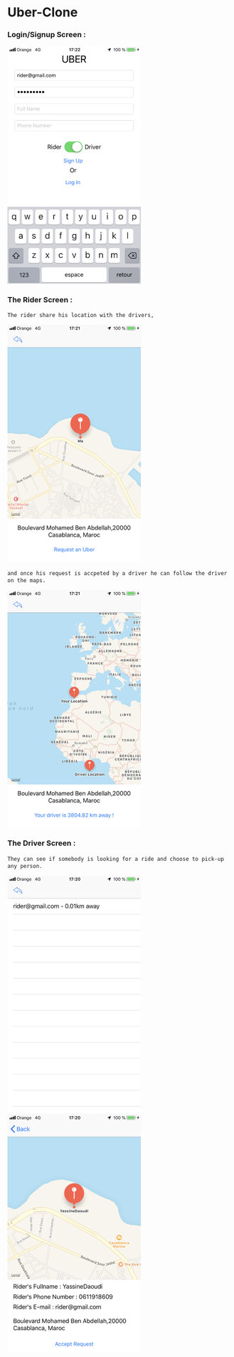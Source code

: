 # Uber-Clone

<h3>Login/Signup Screen :</h3>



<img src="https://github.com/YassineDaoudi/Uber-Clone/blob/master/IMG_0082.png" width="300">



<h3>The Rider Screen :</h3>

    The rider share his location with the drivers, 

<img src="https://github.com/YassineDaoudi/Uber-Clone/blob/master/IMG_0080.png" width="300">   

    and once his request is accpeted by a driver he can follow the driver on the maps.

<img src="https://github.com/YassineDaoudi/Uber-Clone/blob/master/IMG_0081.png" width="300">



<h3>The Driver Screen :</h3>

    They can see if somebody is looking for a ride and choose to pick-up any person.

<img src="https://github.com/YassineDaoudi/Uber-Clone/blob/master/IMG_0079.png" width="300">  <img src="https://github.com/YassineDaoudi/Uber-Clone/blob/master/IMG_0078.png" width="300">
